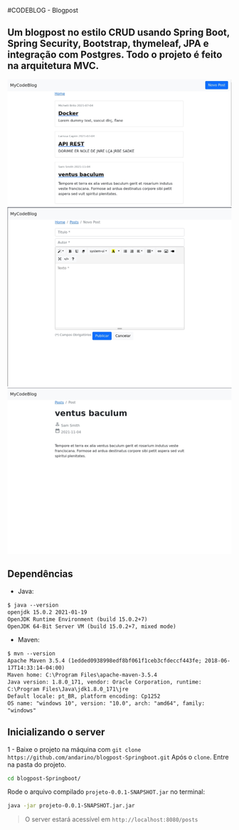 #CODEBLOG - Blogpost
## Um blogpost no estilo CRUD usando Spring Boot, Spring Security, Bootstrap, thymeleaf, JPA e integração com Postgres. Todo o projeto é feito na arquitetura MVC.

![home](https://github.com/andarino/blogpost-Springboot/blob/main/img/home.jpeg)
![nposts](https://github.com/andarino/blogpost-Springboot/blob/main/img/npost.jpeg)
![posts](https://github.com/andarino/blogpost-Springboot/blob/main/img/post.jpeg)
## Dependências
* Java:
```
$ java --version
openjdk 15.0.2 2021-01-19
OpenJDK Runtime Environment (build 15.0.2+7)
OpenJDK 64-Bit Server VM (build 15.0.2+7, mixed mode)
```
* Maven:
```
$ mvn --version
Apache Maven 3.5.4 (1edded0938998edf8bf061f1ceb3cfdeccf443fe; 2018-06-17T14:33:14-04:00)
Maven home: C:\Program Files\apache-maven-3.5.4
Java version: 1.8.0_171, vendor: Oracle Corporation, runtime: C:\Program Files\Java\jdk1.8.0_171\jre
Default locale: pt_BR, platform encoding: Cp1252
OS name: "windows 10", version: "10.0", arch: "amd64", family: "windows"
```
## Inicializando o server
1 - Baixe o projeto na máquina com `git clone https://github.com/andarino/blogpost-Springboot.git` Após o `clone`. Entre na pasta do projeto.
```sh
cd blogpost-Springboot/
```
Rode o arquivo compilado `projeto-0.0.1-SNAPSHOT.jar` no terminal:
```sh
java -jar projeto-0.0.1-SNAPSHOT.jar.jar
```
>O server estará acessível em `http://localhost:8080/posts`
